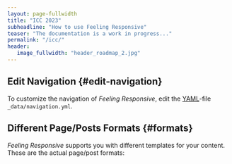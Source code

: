 ```yaml
---
layout: page-fullwidth
title: "ICC 2023"
subheadline: "How to use Feeling Responsive"
teaser: "The documentation is a work in progress..."
permalink: "/icc/"
header:
   image_fullwidth: "header_roadmap_2.jpg"
---
```



## Edit Navigation   {#edit-navigation}

To customize the navigation of *Feeling Responsive*, edit the [YAML](https://jekyllrb.com/docs/datafiles/)-file `_data/navigation.yml`.

## Different Page/Posts Formats   {#formats}

*Feeling Responsive* supports you with different templates for your content. These are the actual page/post formats:
